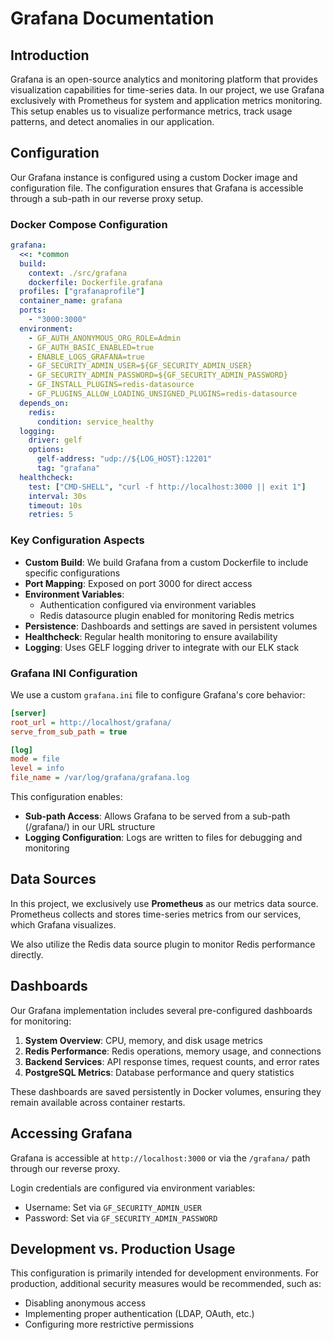 # Grafana Documentation

## Introduction

Grafana is an open-source analytics and monitoring platform that provides visualization capabilities for time-series data. In our project, we use Grafana exclusively with Prometheus for system and application metrics monitoring. This setup enables us to visualize performance metrics, track usage patterns, and detect anomalies in our application.

## Configuration

Our Grafana instance is configured using a custom Docker image and configuration file. The configuration ensures that Grafana is accessible through a sub-path in our reverse proxy setup.

### Docker Compose Configuration

```yaml
grafana:
  <<: *common
  build: 
    context: ./src/grafana
    dockerfile: Dockerfile.grafana
  profiles: ["grafanaprofile"]
  container_name: grafana
  ports:
    - "3000:3000"
  environment:
    - GF_AUTH_ANONYMOUS_ORG_ROLE=Admin
    - GF_AUTH_BASIC_ENABLED=true
    - ENABLE_LOGS_GRAFANA=true
    - GF_SECURITY_ADMIN_USER=${GF_SECURITY_ADMIN_USER}
    - GF_SECURITY_ADMIN_PASSWORD=${GF_SECURITY_ADMIN_PASSWORD}
    - GF_INSTALL_PLUGINS=redis-datasource
    - GF_PLUGINS_ALLOW_LOADING_UNSIGNED_PLUGINS=redis-datasource
  depends_on:
    redis:
      condition: service_healthy
  logging:
    driver: gelf
    options:
      gelf-address: "udp://${LOG_HOST}:12201"
      tag: "grafana"
  healthcheck:
    test: ["CMD-SHELL", "curl -f http://localhost:3000 || exit 1"]
    interval: 30s
    timeout: 10s
    retries: 5
```

### Key Configuration Aspects

- **Custom Build**: We build Grafana from a custom Dockerfile to include specific configurations
- **Port Mapping**: Exposed on port 3000 for direct access
- **Environment Variables**:
  - Authentication configured via environment variables
  - Redis datasource plugin enabled for monitoring Redis metrics
- **Persistence**: Dashboards and settings are saved in persistent volumes
- **Healthcheck**: Regular health monitoring to ensure availability
- **Logging**: Uses GELF logging driver to integrate with our ELK stack

### Grafana INI Configuration

We use a custom `grafana.ini` file to configure Grafana's core behavior:

```ini
[server]
root_url = http://localhost/grafana/
serve_from_sub_path = true

[log]
mode = file
level = info
file_name = /var/log/grafana/grafana.log
```

This configuration enables:
- **Sub-path Access**: Allows Grafana to be served from a sub-path (/grafana/) in our URL structure
- **Logging Configuration**: Logs are written to files for debugging and monitoring

## Data Sources

In this project, we exclusively use **Prometheus** as our metrics data source. Prometheus collects and stores time-series metrics from our services, which Grafana visualizes.

We also utilize the Redis data source plugin to monitor Redis performance directly.

## Dashboards

Our Grafana implementation includes several pre-configured dashboards for monitoring:

1. **System Overview**: CPU, memory, and disk usage metrics
2. **Redis Performance**: Redis operations, memory usage, and connections
3. **Backend Services**: API response times, request counts, and error rates
4. **PostgreSQL Metrics**: Database performance and query statistics

These dashboards are saved persistently in Docker volumes, ensuring they remain available across container restarts.

## Accessing Grafana

Grafana is accessible at `http://localhost:3000` or via the `/grafana/` path through our reverse proxy.

Login credentials are configured via environment variables:
- Username: Set via `GF_SECURITY_ADMIN_USER`
- Password: Set via `GF_SECURITY_ADMIN_PASSWORD`

## Development vs. Production Usage

This configuration is primarily intended for development environments. For production, additional security measures would be recommended, such as:
- Disabling anonymous access
- Implementing proper authentication (LDAP, OAuth, etc.)
- Configuring more restrictive permissions
